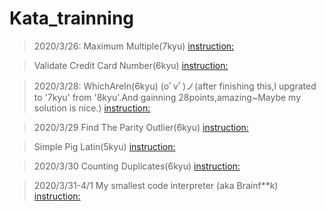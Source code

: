 # Kata_trainning
> 2020/3/26:
>Maximum Multiple(7kyu)
[instruction:](https://github.com/qy201706/Kata-/blob/master/7kyu/Maximum%20Multiple/question_instruction/question.txt)

>Validate Credit Card Number(6kyu)
[instruction:](https://github.com/qy201706/Kata-/blob/master/6kyu/Validate%20Credit%20Card%20Number/question_instruction/question.txt)

> 2020/3/28:
WhichAreIn(6kyu)  (oﾟvﾟ)ノ(after finishing this,I upgrated to '7kyu' from '8kyu'.And gainning 28points,amazing~Maybe my solution is nice.)
>[instruction:](https://github.com/qy201706/Kata-/blob/master/6kyu/WhichAreIn/question_instruction/question.txt)

> 2020/3/29
>Find The Parity Outlier(6kyu)
[instruction:](https://github.com/qy201706/Kata-/blob/master/6kyu/Find%20The%20Parity%20Outlier/question_instruction/question.txt)

>Simple Pig Latin(5kyu)
[instruction:](https://github.com/qy201706/Kata-/blob/master/5kyu/Simple%20Pig%20Latin/question_instruction/question.txt)

> 2020/3/30
>Counting Duplicates(6kyu)
[instruction:](https://github.com/qy201706/Kata-/blob/master/6kyu/Counting%20Duplicates/question_instruction/question.txt)

> 2020/3/31-4/1
> My smallest code interpreter (aka Brainf**k)
[instruction:](https://github.com/qy201706/Kata-/blob/master/5kyu/(Unsolved)My%20smallest%20code%20interpreter%20(aka%20Brainfk)/question_instruction/question.txt)
